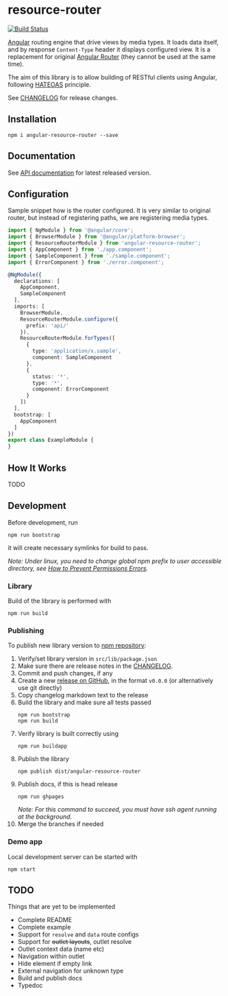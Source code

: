 # resource-router

[![Build Status](https://travis-ci.org/mdvorak/resource-router.svg?branch=master)](https://travis-ci.org/mdvorak/resource-router)

[Angular](https://angular.io/) routing engine that drive views by media types. It loads data itself, and by response `Content-Type` header
it displays configured view. It is a replacement for original [Angular Router](https://angular.io/docs/ts/latest/guide/router.html) (they cannot be used at the same time).

The aim of this library is to allow building of RESTful clients using Angular, following [HATEOAS](http://en.wikipedia.org/wiki/HATEOAS) principle.

See [CHANGELOG](CHANGELOG.md) for release changes.

## Installation

    npm i angular-resource-router --save
    
## Documentation

See [API documentation](https://mdvorak.github.io/resource-router/) for latest released version.


## Configuration

Sample snippet how is the router configured.
It is very similar to original router, but instead of registering paths, we are registering media types.

```typescript
import { NgModule } from '@angular/core';
import { BrowserModule } from '@angular/platform-browser';
import { ResourceRouterModule } from 'angular-resource-router';
import { AppComponent } from './app.component';
import { SampleComponent } from './sample.component';
import { ErrorComponent } from './error.component';

@NgModule({
  declarations: [
    AppComponent,
    SampleComponent
  ],
  imports: [
    BrowserModule,
    ResourceRouterModule.configure({
      prefix: 'api/'
    }),
    ResourceRouterModule.forTypes([
      {
        type: 'application/x.sample',
        component: SampleComponent
      },
      {
        status: '*',
        type: '*',
        component: ErrorComponent
      }
    ])
  ],
  bootstrap: [
    AppComponent
  ]
})
export class ExampleModule {
}
```

## How It Works

TODO

## Development

Before development, run
```
npm run bootstrap
```
it will create necessary symlinks for build to pass.

_Note: Under linux, you need to change global npm prefix to user accessible directory, see [How to Prevent Permissions Errors](https://docs.npmjs.com/getting-started/fixing-npm-permissions)._

### Library

Build of the library is performed with
```
npm run build
```

### Publishing

To publish new library version to [npm repository](https://www.npmjs.com/package/angular-resource-router): 

1. Verify/set library version in `src/lib/package.json`
1. Make sure there are release notes in the [CHANGELOG](CHANGELOG.md).
1. Commit and push changes, if any
1. Create a new [release on GitHub](https://github.com/mdvorak/resource-router/releases),
   in the format `v0.0.0` (or alternatively use git directly)
1. Copy changelog markdown text to the release
1. Build the library and make sure all tests passed
   ```
   npm run bootstrap
   npm run build
   ```
1. Verify library is built correctly using
   ```
   npm run buildapp
   ```
1. Publish the library
   ```
   npm publish dist/angular-resource-router
   ```
1. Publish docs, if this is head release
   ```
   npm run ghpages
   ```
   _Note: For this command to succeed, you must have ssh agent running at the background._
1. Merge the branches if needed

### Demo app

Local development server can be started with
```
npm start
```

## TODO

Things that are yet to be implemented

* Complete README
* Complete example
* Support for `resolve` and `data` route configs
* Support for <s>outlet layouts</s>, outlet resolve
* Outlet context data (name etc)
* Navigation within outlet
* Hide element if empty link
* External navigation for unknown type
* Build and publish docs
* Typedoc
